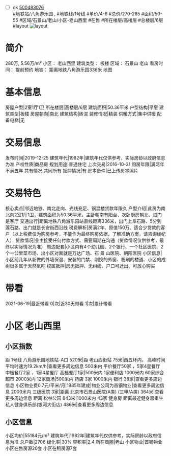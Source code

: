 - [ ] ok [500483076](https://bj.5i5j.com/ershoufang/500483076.html)  
 #地铁站/八角游乐园 ,  #地铁线/1号线
#单价/4-6 #总价/270-285 #面积/50-55   #区域/石景山/老山/小区-老山西里 #在售 #所在楼层/高楼层 #总楼层/6层 #layout 
![layout](http://image2.5i5j.com//group1/M00/EB/03/CgqJMl7biLKAZFK0AALccytjMB0499.jpg_P5.jpg) 
# 简介 
 280万,  5.56万/m² 
小区： 老山西里
建筑类型： 板楼
区域： 石景山 老山
看房时间： 提前预约
地铁： 距离地铁八角游乐园336米 地图
# 基本信息 
 房屋户型|2室1厅1卫
所在楼层|高楼层/6层
建筑面积|50.36平米
户型结构|平层
建筑类型|板楼
房屋朝向|南北
建筑结构|砖混
装修情况|精装
供暖方式|集中供暖
配备电梯|无
# 交易信息 
 发布时间|2019-12-25
建筑年代|1982年|建筑年代仅供参考，实际房龄以政府信息为准
产权性质|商品房
规划用途|普通住宅
上次交易|2016-10-31
购房年限|满两年不满五年
共有情况|共同所有
抵押情况|有
房本备件|已上传房本照片
# 交易特色 
 核心卖点|邻近地铁、南北走向、光线充足、钢混楼贷款年限久
户型介绍|此房为南北向2室1厅1卫，建筑面积为50.36平米，主卧朝南有阳台、次卧厨房朝北、进门是客厅
交通出行|距离地铁八角游乐园站直线距离336米，出门上阜石路、5分到莲石路、出门就是长安街西沿线
税费解析|房满2年、原值150万、适合少贷款的客户（以上税费仅为购房参考，不能作为最终购房依据，了解准确方案，请咨询经纪人）
贷款情况|业主接受任何付款方式、需要周期在沟通（贷款情况仅供参考，最终以实际情况为准）
周边配套|小区内有4个幼儿园、2个银行、一个社区医院、2个一公里菜市场、出小区对面就是万达广场、石 景 山医院、朝阳医院
小区信息|小区前几年从新做的外墙保温、安装的门禁、刚换的外窗、粉刷的楼道、小区的成树很多属于天然氧吧
权属抵押|房无抵押、无纠纷、户口可迁出、可放心购买
# 带看 
 2021-06-19|最近带看	 0|次|近30天带看	 1|次|累计带看
# 小区 老山西里
## 小区指数 
 距 1号线 八角游乐园地铁站-A口 520米|距 老山西街站 75米|西五环内， 高峰时间平均时速为19.2km/h|查看更多周边信息
500米内 平价餐厅50家 ，5家4星餐厅
中档餐厅2家 ，1家4星餐厅
高档餐厅1家|500米内 1家便利店
1000米内 60家综合超市
2000米内 12家商场|500米内 药店 3家
1000米内 银行 38家|查看更多周边信息
小区物业费0.7元/平米/月|1985年建成|物业公司为首钢物业|查看更多周边信息
2000米内 三级医院 3家|距离 北京市石景山医院(A类) (三甲/A类) 364米|查看更多周边信息
距离 松林公园 843米|1000米内 43家 健身房
距离最近健身房重生私人健身俱乐部(银河大街店) 486米|查看更多周边信息
## 小区信息 
 小区均价|55184元/m²
建筑年代|1982年|建筑年代仅供参考，实际房龄以政府信息为准
总户数|2706
绿化率|30%
容积率|2.4
所在商圈|老山
小区物业|首钢物业
小区在售房源20套
小区在租房源7套
